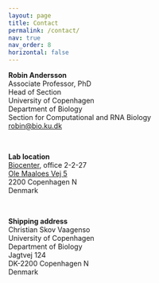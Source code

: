 ```yaml
---
layout: page
title: Contact
permalink: /contact/
nav: true
nav_order: 8
horizontal: false
---
```


<strong>Robin Andersson</strong><br>
Associate Professor, PhD<br>
Head of Section<br>
University of Copenhagen<br>
Department of Biology<br>
Section for Computational and RNA Biology<br>
robin@bio.ku.dk

<br>

<strong>Lab location</strong><br>
<a href="https://www.biocenter.ku.dk/english/map/">Biocenter</a>, office 2-2-27<br>
<a href="https://maps.google.com/maps?f=q&hl=da&geocode=&q=Ole+Maal%C3%B8es+Vej+5+2200+K%C3%B8benhavn+N&sll=55.701833,12.560464&sspn=0.010882,0.026951&ie=UTF8&ll=55.698667,12.557888&spn=0.010883,0.026951&z=16&iwloc=cent&om=1">Ole Maaloes Vej 5</a><br>
2200 Copenhagen N<br>
Denmark<br>

<br>

<strong>Shipping address</strong><br>
Christian Skov Vaagenso<br>
University of Copenhagen<br>
Department of Biology<br>
Jagtvej 124<br>
DK-2200 Copenhagen N<br>
Denmark
<br>
